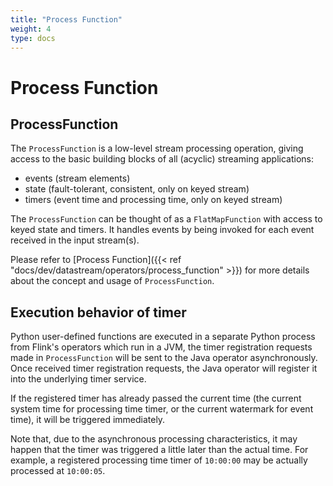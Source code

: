 ```yaml
---
title: "Process Function"
weight: 4
type: docs
---
```

<!--
Licensed to the Apache Software Foundation (ASF) under one
or more contributor license agreements.  See the NOTICE file
distributed with this work for additional information
regarding copyright ownership.  The ASF licenses this file
to you under the Apache License, Version 2.0 (the
"License"); you may not use this file except in compliance
with the License.  You may obtain a copy of the License at

  http://www.apache.org/licenses/LICENSE-2.0

Unless required by applicable law or agreed to in writing,
software distributed under the License is distributed on an
"AS IS" BASIS, WITHOUT WARRANTIES OR CONDITIONS OF ANY
KIND, either express or implied.  See the License for the
specific language governing permissions and limitations
under the License.
-->

# Process Function

## ProcessFunction

The `ProcessFunction` is a low-level stream processing operation, giving access to the basic building blocks of
all (acyclic) streaming applications:

- events (stream elements)
- state (fault-tolerant, consistent, only on keyed stream)
- timers (event time and processing time, only on keyed stream)

The `ProcessFunction` can be thought of as a `FlatMapFunction` with access to keyed state and timers. It handles events
by being invoked for each event received in the input stream(s).

Please refer to [Process Function]({{< ref "docs/dev/datastream/operators/process_function" >}})
for more details about the concept and usage of `ProcessFunction`.

## Execution behavior of timer

Python user-defined functions are executed in a separate Python process from Flink's operators which run in a JVM,
the timer registration requests made in `ProcessFunction` will be sent to the Java operator asynchronously.
Once received timer registration requests, the Java operator will register it into the underlying timer service.

If the registered timer has already passed the current time (the current system time for processing time timer,
or the current watermark for event time), it will be triggered immediately.

Note that, due to the asynchronous processing characteristics, it may happen that the timer was triggered a little later than the actual time.
For example, a registered processing time timer of `10:00:00` may be actually processed at `10:00:05`.
